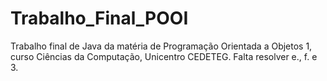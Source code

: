 # Trabalho_Final_POOI
 Trabalho final de Java da matéria de Programação Orientada a Objetos 1, curso Ciências da Computação, Unicentro CEDETEG. Falta resolver e., f. e 3.

